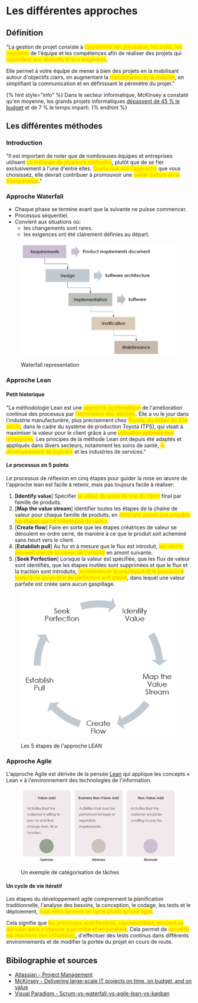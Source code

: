 # Les différentes approches

## Définition

"La gestion de projet consiste à <mark style="color:orange;">coordonner les processus, les outils, les membres</mark> de l'équipe et les compétences afin de réaliser des projets qui <mark style="color:orange;">répondent aux objectifs et aux exigences</mark>.

Elle permet à votre équipe de mener à bien des projets en la mobilisant autour d'objectifs clairs, en augmentant la <mark style="color:orange;">transparence et la visibilité</mark>, en simplifiant la communication et en définissant le périmètre du projet."

{% hint style="info" %}
Dans le secteur informatique, McKinsey a constaté qu'en moyenne, les grands projets informatiques [dépassent de 45 % le budget](https://www.mckinsey.com/business-functions/mckinsey-digital/our-insights/delivering-large-scale-it-projects-on-time-on-budget-and-on-value) et de 7 % le temps imparti.
{% endhint %}

## Les différentes méthodes

### Introduction

"Il est important de noter que de nombreuses équipes et entreprises utilisent <mark style="color:orange;">un mélange de plusieurs méthodes</mark>, plutôt que de se fier exclusivement à l'une d'entre elles. <mark style="color:orange;">Quelle que soit l'approche</mark> que vous choisissez, elle devrait contribuer à promouvoir une <mark style="color:orange;">solide culture de la transparence</mark>."

### Approche Waterfall

* Chaque phase se termine avant que la suivante ne puisse commencer.
* Processus séquentiel.
* Convient aux situations où:
  * les changements sont rares.
  * les exigences ont été clairement définies au départ.

<figure><img src="../../.gitbook/assets/image (4).png" alt=""><figcaption><p>Waterfall representation</p></figcaption></figure>

### Approche Lean

#### Petit historique

"La méthodologie Lean est une <mark style="color:orange;">approche systématique</mark> de l'amélioration continue des processus par <mark style="color:orange;">l'élimination des déchets</mark>. Elle a vu le jour dans l'industrie manufacturière, plus précisément chez <mark style="color:orange;">Toyota, au milieu du 20e siècle</mark>, dans le cadre du système de production Toyota (TPS), qui visait à maximiser la valeur pour le client grâce à une <mark style="color:orange;">utilisation optimale des ressources</mark>. Les principes de la méthode Lean ont depuis été adaptés et appliqués dans divers secteurs, notamment les soins de santé, <mark style="color:orange;">le développement de logiciels</mark> et les industries de services."

#### Le processus en 5 points

Le processus de réflexion en cinq étapes pour guider la mise en œuvre de l'approche lean est facile à retenir, mais pas toujours facile à réaliser:

1. **\[Identify value**] Spécifier <mark style="color:orange;">la valeur du point de vue du client</mark> final par famille de produits.&#x20;
2. \[**Map the value stream**] Identifier toutes les étapes de la chaîne de valeur pour chaque famille de produits, en <mark style="color:orange;">éliminant autant que possible les étapes qui ne créent pas de valeur</mark>.&#x20;
3. \[**Create flow**] Faire en sorte que les étapes créatrices de valeur se déroulent en ordre serré, de manière à ce que le produit soit acheminé sans heurt vers le client.&#x20;
4. \[**Establish pull**] Au fur et à mesure que le flux est introduit, <mark style="color:orange;">les clients peuvent tirer de la valeur de l'activité</mark> en amont suivante.&#x20;
5. \[**Seek Perfection**] Lorsque la valeur est spécifiée, que les flux de valeur sont identifiés, que les étapes inutiles sont supprimées et que le flux et la traction sont introduits, <mark style="color:orange;">recommencer le processus et le poursuivre jusqu'à ce qu'un état de perfection soit atteint</mark>, dans lequel une valeur parfaite est créée sans aucun gaspillage.



<figure><img src="../../.gitbook/assets/image (6).png" alt=""><figcaption><p>Les 5 étapes de l'approche LEAN</p></figcaption></figure>

### Approche Agile

L'approche Agile est dérivée de la pensée [Lean](les-differentes-approches.md#approche-lean) qui applique les concepts « Lean » à l'environnement des technologies de l'information.

<figure><img src="../../.gitbook/assets/image (5).png" alt=""><figcaption><p>Un exemple de catégorisation de tâches</p></figcaption></figure>

#### Un cycle de vie itératif

Les étapes du développement agile comprennent la planification traditionnelle, l'analyse des besoins, la conception, le codage, les tests et le déploiement, <mark style="color:orange;">mais elles forment un cycle plutôt qu'une ligne</mark>.&#x20;

Cela signifie que <mark style="color:orange;">les processus sont flexibles, reproductibles, peuvent se dérouler dans n'importe quel ordre et en parallèle</mark>. Cela permet de <mark style="color:orange;">recueillir les réactions des utilisateurs</mark>, d'effectuer des tests continus dans différents environnements et de modifier la portée du projet en cours de route.

## Bibilographie et sources

* [Atlassian - Project Management](https://www.atlassian.com/fr/work-management/project-management)
* [McKinsey - Delivering large-scale IT projects on time, on budget, and on value](https://www.mckinsey.com/~/media/McKinsey/Business%20Functions/McKinsey%20Digital/Our%20Insights/Delivering%20large%20scale%20IT%20projects%20on%20time%20on%20budget%20and%20on%20value/Delivering%20large%20scale%20IT%20projects%20on%20time%20on%20budget%20and%20on%20value.pdf)
* [Visual Paradigm - Scrum-vs-waterfall-vs-agile-lean-vs-kanban](https://www.visual-paradigm.com/scrum/scrum-vs-waterfall-vs-agile-vs-lean-vs-kanban/)
